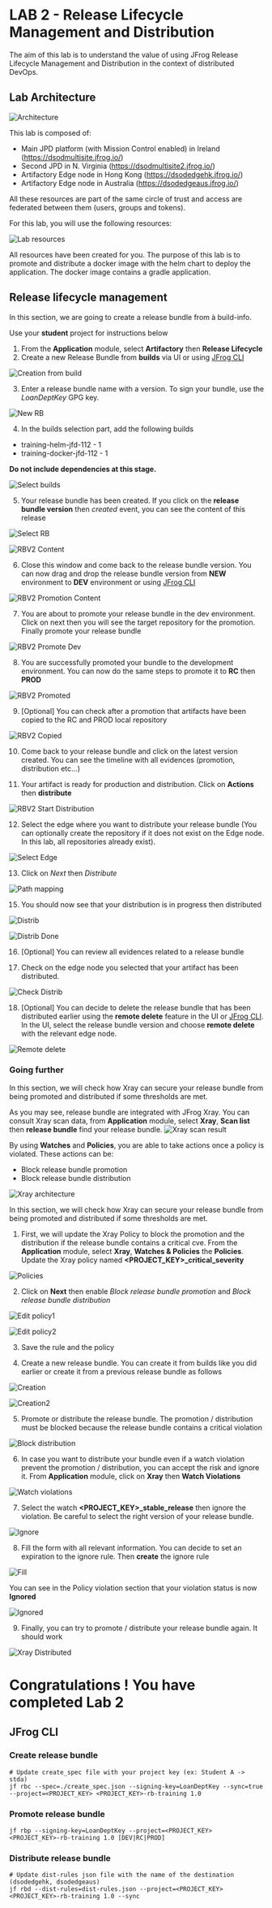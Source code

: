 # LAB 2 - Release Lifecycle Management and Distribution

The aim of this lab is to understand the value of using JFrog Release Lifecycle Management and Distribution in the context of distributed DevOps. 

## Lab Architecture

![Architecture](./assets/lab2_architecture.png)

This lab is composed of:

- Main JPD platform (with Mission Control enabled) in Ireland (https://dsodmultisite.jfrog.io/)
- Second JPD in N. Virginia (https://dsodmultisite2.jfrog.io/)
- Artifactory Edge node in Hong Kong (https://dsodedgehk.jfrog.io/)
- Artifactory Edge node in Australia (https://dsodedgeaus.jfrog.io/)

All these resources are part of the same circle of trust and access are federated between them (users, groups and tokens).

For this lab, you will use the following resources:

![Lab resources](./assets/lab2_resources.png)

All resources have been created for you. The purpose of this lab is to promote and distribute a docker image with the helm chart to deploy the application. The docker image contains a gradle application. 

## Release lifecycle management

In this section, we are going to create a release bundle from à build-info. 

Use your **student** project for instructions below

1. From the **Application** module, select **Artifactory** then **Release Lifecycle**
2. Create a new Release Bundle from **builds** via UI or using [JFrog CLI](#create-release-bundle)

![Creation from build](./assets/create_rbv2_from_build.png)

3. Enter a release bundle name with a version. To sign your bundle, use the *LoanDeptKey* GPG key.

![New RB](./assets/lab2_new_rb.png)

4. In the builds selection part, add the following builds
   
- training-helm-jfd-112 - 1
- training-docker-jfd-112 - 1

**Do not include dependencies at this stage.**

![Select builds](./assets/lab2_rbv2_builds.png)

5. Your release bundle has been created. If you click on the **release bundle version** then *created* event, you can see the content of this release

![Select RB](./assets/lab2_select_rb.png)

![RBV2 Content](./assets/lab2_rbv2_content.png)

6. Close this window and come back to the release bundle version. You can now drag and drop the release bundle version from **NEW** environment to **DEV** environment or using [JFrog CLI](#promote-release-bundle)

![RBV2 Promotion Content](./assets/lab2_promotion_content.png)

7. You are about to promote your release bundle in the dev environment. Click on next then you will see the target repository for the promotion. Finally promote your release bundle

![RBV2 Promote Dev](./assets/lab2_promote_to_dev.png)

8. You are successfully promoted your bundle to the development environment. You can now do the same steps to promote it to **RC** then **PROD**

![RBV2 Promoted](./assets/lab2_rbv2_promoted.png)

9. [Optional] You can check after a promotion that artifacts have been copied to the RC and PROD local repository

![RBV2 Copied](./assets/lab2_artifact_copied.png)

10. Come back to your release bundle and click on the latest version created. You can see the timeline with all evidences (promotion, distribution etc...)

11. Your artifact is ready for production and distribution. Click on **Actions** then **distribute**

![RBV2 Start Distribution](./assets/lab2_start_distribution.png)

12. Select the edge where you want to distribute your release bundle (You can optionally create the repository if it does not exist on the Edge node. In this lab, all repositories already exist).

![Select Edge](./assets/lab2_select_edge.png)

13. Click on *Next* then *Distribute*

![Path mapping](./assets/lab2_path_mapping.png)

15. You should now see that your distribution is in progress then distributed

![Distrib](./assets/lab2_distrib_in_progress.png)

![Distrib Done](./assets/lab2_distrib_done.png)

16. [Optional] You can review all evidences related to a release bundle 

17. Check on the edge node you selected that your artifact has been distributed. 

![Check Distrib](./assets/lab2_check_distrib.png)

18. [Optional] You can decide to delete the release bundle that has been distributed earlier using the **remote delete** feature in the UI or [JFrog CLI](#remote-delete). In the UI, select the release bundle version and choose **remote delete** with the relevant edge node. 

![Remote delete](./assets/lab2_remote_delete.png)

### Going further

In this section, we will check how Xray can secure your release bundle from being promoted and distributed if some thresholds are met.

As you may see, release bundle are integrated with JFrog Xray. You can consult Xray scan data, from **Application** module, select **Xray**, **Scan list** then **release bundle**  find your release bundle.
![Xray scan result](./assets/lab2_xray_scan_result.png)

By using **Watches** and **Policies**, you are able to take actions once a policy is violated. These actions can be:

- Block release bundle promotion
- Block release bundle distribution

![Xray architecture](./assets/lab2_xray_architecture.png)

In this section, we will check how Xray can secure your release bundle from being promoted and distributed if some thresholds are met.

1. First, we will update the Xray Policy to block the promotion and the distribution if the release bundle contains a critical cve. From the **Application** module, select **Xray**, **Watches & Policies** the **Policies**. Update the Xray policy named **<PROJECT_KEY>_critical_severity**

![Policies](./assets/lab2_policies.png)

2. Click on **Next** then enable *Block release bundle promotion* and *Block release bundle distribution* 

![Edit policy1](./assets/lab2_edit_policy1.png)

![Edit policy2](./assets/lab2_edit_policy2.png)

3. Save the rule and the policy

4. Create a new release bundle. You can create it from builds like you did earlier or create it from a previous release bundle as follows

![Creation](./assets/lab2_create_from_rb.png)

![Creation2](./assets/lab2_create_from_rb2.png)

5. Promote or distribute the release bundle. The promotion / distribution must be blocked because the release bundle contains a critical violation

![Block distribution](./assets/lab2_block_distribution.png)

6. In case you want to distribute your bundle even if a watch violation prevent the promotion / distribution, you can accept the risk and ignore it. From **Application** module, click on **Xray** then **Watch Violations**

![Watch violations](./assets/lab2_xray_watch_violation.png)

7. Select the watch **<PROJECT_KEY>_stable_release** then ignore the violation. Be careful to select the right version of your release bundle.

![Ignore](./assets/lab2_ignore_violation.png)

8. Fill the form with all relevant information. You can decide to set an expiration to the ignore rule. Then **create** the ignore rule

![Fill](./assets/lab2_fill_form.png)

You can see in the Policy violation section that your violation status is now **Ignored**

![Ignored](./assets/lab2_ignored.png)

9. Finally, you can try to promote / distribute your release bundle again. It should work

![Xray Distributed](./assets/lab2_xray_distributed.png)

# Congratulations ! You have completed Lab 2

## JFrog CLI

### Create release bundle

    # Update create_spec file with your project key (ex: Student A -> stda)
    jf rbc --spec=./create_spec.json --signing-key=LoanDeptKey --sync=true --project=<PROJECT_KEY> <PROJECT_KEY>-rb-training 1.0

### Promote release bundle

    jf rbp --signing-key=LoanDeptKey --project=<PROJECT_KEY> <PROJECT_KEY>-rb-training 1.0 [DEV|RC|PROD]

### Distribute release bundle 

    # Update dist-rules json file with the name of the destination (dsodedgehk, dsodedgeaus)
    jf rbd --dist-rules=dist-rules.json --project=<PROJECT_KEY> <PROJECT_KEY>-rb-training 1.0 --sync

    
